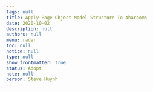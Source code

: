 ```yaml
---
tags: null
title: Apply Page Object Model Structure To Aharooms
date: 2020-10-02
description: null
authors: null
menu: radar
toc: null
notice: null
type: null
show_frontmatter: true
status: Adopt
note: null
person: Steve Huynh
---
```



